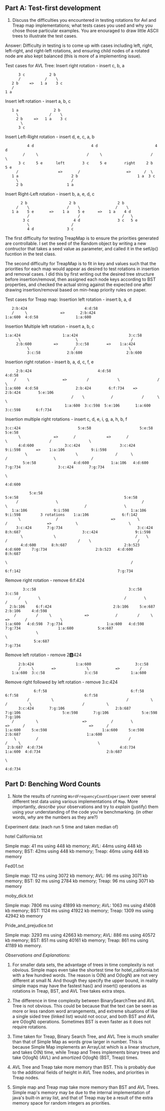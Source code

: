 ## Part A: Test-first development

1. Discuss the difficulties you encountered in testing rotations for Avl and Treap map implementations; what tests cases you used and why you chose those particular examples. 
You are enouraged to draw little ASCII trees to illustrate  the test cases.

Answer: 
Difficulty in testing is to come up with cases including left, right, left-right, and right-left rotations, and ensuring child nodes of a rotated node are also kept balanced
(this is more of a implementing issue).

Test cases for AVL Tree:
Insert right rotation - insert c, b, a

          3 c           2 b
          /           /    \
       2 b     =>   1 a    3 c
       /
    1 a   

Insert left rotation - insert a, b, c

       1 a                2 b
         \              /    \
         2 b     =>   1 a    3 c
           \
          3 c    

Insert Left-Right rotation - insert d, e, c, a, b

              4 d                          4 d                          4 d 
            /     \                      /     \                      /     \
          3 c     5 e      left        3 c     5 e        right     2 b     5 e
         /                  =>       /                     =>      /  \
       1 a                        2 b                           1 a  3 c
         \                        /
         2 b                    1 a

Insert Right-Left rotation - insert b, a, e, d, c

           2 b                   2 b                   2 b
         /    \                 /    \                /    \
       1 a    5 e       =>    1 a    5 e      =>   1 a    4 d         
              /                      /                   /   \
            3 c                    4 d                 3 c   5 e
              \                   /
              4 d               3 c

The first difficulty for testing TreapMap is to ensure the priorities generated are controllable. I set the seed of the Random object by writing a new contructor that takes a 
seed value as parameter, and called it in the setUp() fucntion in the test class.

The second difficulty for TreapMap is to fit in key and values such that the priorities for each map would appear as desired to test rotations in insertion and removal cases. 
I did this by first writing out the desired tree structure before insertion/removal, then assigned each node keys according to BST properties, and checked the actual string 
against the expected one after drawing insertion/removal based on min-heap priority rules on paper.

Test cases for Treap map:
Insertion left rotation - insert b, a, d

       2:b:424                          4:d:58  
       /     \               =>       2:b:424
    1:a:600  4:d:58                 1:a:600

Insertion Multiple left rotation - insert a, b, c

    1:a:424                   1:a:424                       3:c:58
          \                         \                        /
         2:b:600          =>        3:c:58        =>    1:a:424 
              \                    /                        \
              3:c:58            2:b:600                    2:b:600

Insertion right rotation - insert b, a, d, c, f, e

         2:b:424                              4:d:58                          4:d:58                                
        /     \               =>         /             \                 /             \   
    1:a:600  4:d:58                 2:b:424        6:f:734    =>     2:b:424        5:e:106
                                  /    \            /             /      \             \
                               1:a:600  3:c:598  5:e:106       1:a:600  3:c:598       6:f:734

Insertion multiple right rotations - insert c, d, e, i, g, a, h, b, f

    3:c:424                          5:e:58                      5:e:58                              5:e:58
          \               =>       /              =>       /               \                   /                 \
          4:d:600              3:c:424                  3:c:424          9:i:598       =>    1:a:106            9:i:598 
             \                      \                 /      \            /                     \                /
            5:e:58                 4:d:600          1:a:106   4:d:600   7:g:734                 3:c:424       7:g:734  
                                                                                                   \
                                                                                                   4:d:600
        
               5:e:58                                                    5:e:58                                                5:e:58
         /                 \                                      /                 \                                   /                 \
       1:a:106            9:i:598                            1:a:106               9:i:598         3 rotations    1:a:106               6:f:142 
          \                /                        =>          \                    /                  =>           \                       \ 
         3:c:424       7:g:734                                  3:c:424          8:h:687                            3:c:424                 9:i:598
           \              \                                    /    \             /                                /    \                     /
           4:d:600       8:h:687                          2:b:523   4:d:600     7:g:734                      2:b:523   4:d:600          8:h:687
                                                                                  \                                                        /
                                                                                  6:f:142                                            7:g:734

Remove right rotation - remove 6:f:424

            3:c:58                                          3:c:58                                     3:c:58      
          /        \                                      /        \                                 /        \                                                                                                                           
      2:b:106     6:f:424                            2:b:106     5:e:687                        2:b:106     4:d:598
        /         /     \               =>            /         /     \                 =>       /               \
    1:a:600   4:d:598  7:g:734                    1:a:600   4:d:598  7:g:734                 1:a:600           5:e:687
                  \                                                                                                \
                 5:e:687                                                                                          7:g:734 

Remove left rotation - remove 2:b:424

          2:b:424                   1:a:600                    3:c:58
          /     \        =>              \            =>         /
       1:a:600  3:c:58                  3:c:58               1:a:600

Remove right followed by left rotation - remove 3:c:424

                 6:f:58                                      6:f:58                                   6:f:58                              6:f:58    
              /          \                                 /          \                            /          \                       /          \ 
          3:c:424       7:g:106                       2:b:687       7:g:106                   5:e:598       7:g:106               5:e:598       7:g:106 
       /          \                    =>           /        \                      =>      /                             =>      /  
    1:a:600     5:e:598                         1:a:600     5:e:598                      2:b:687                              1:a:600
        \         /                                         /                          /     \                                   \
     2:b:687  4:d:734                                   4:d:734                   1:a:600  4:d:734                              2:b:687
                                                                                                                                   \
                                                                                                                                  4:d:734
        
## Part D: Benching Word Counts

1. Note the results of running `WordFrequencyCountExperiment` over several different test data using various implementations of `Map`.  More importantly, *describe* your observations and try to *explain* 
(justify) them using your understanding of the code you're benchmarking. (in other words, *why* are the numbers as they are?)

Experiment data: (each run 5 time and taken median of)

hotel California.txt

Simple map: 41 ms using 448 kb memory; AVL: 44ms using 448 kb memory; BST: 42ms using 448 kb memory; Treap: 46ms using 448 kb memory

Fed01.txt

Simple map: 112 ms using 3072 kb memory; AVL: 96 ms using 3071 kb memory; BST: 92 ms using 2784 kb memory; Treap: 96 ms using 3071 kb memory

 moby_dick.txt
 
 Simple map: 7806 ms using 41899 kb memory; AVL: 1063 ms using 41408 kb memory; BST: 1124 ms using 41922 kb memory; Treap: 1309 ms using 42942 kb memory
 
 Pride_and_prejudice.txt
 
 Simple map: 3293 ms using 42663 kb memory; AVL: 886 ms using 40572 kb memory; BST: 851 ms using 40161 kb memory; Treap: 861 ms using 41189 kb memory. 
 
*Observations and Explanations:*

1. For smaller data sets, the advantage of trees in time complexity is not obvious. Simple maps even take the shortest time for hotel_california.txt with a few hundred words.
The reason is O(N) and O(logN) are not very different at small N. And though they specify the upper bound, in reality simple maps may have the fastest has()
and insert() operations as rotations in Treap, BST, and AVL Tree takes extra steps.

2. The difference in time complexity between BinarySearchTree and AVL Tree is not obvious. This could be because that the text can be seen as more or less random word arrangements,
and extreme situations of like a single sided tree (linked list) would not occur, and both BST and AVL are O(logN) operations. Sometimes BST is even faster as it does not require rotations.

3. Time taken for Treap, Binary Search Tree, and AVL Tree is much smaller than that of Simple Map as words grow larger in number. This is because Simple Map implements an ArrayList
which is a linear structure, and takes O(N) time, while Treap and Trees implements binary trees and take O(logN) (AVL) and amortized O(logN) (BST, Treap) times. 

4. AVL Tree and Treap take more memory than BST. This is probably due to the additional fields of height in AVL Tree nodes, and priorities in Treap nodes.

5. Simple map and Treap map take more memory than BST and AVL Trees. Simple map's memory may be due to the internal implementation of java's built-in array list, and that of Treap may be
a result of the extra memory space for random integers as priorities.